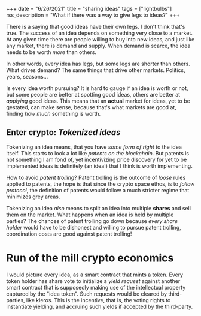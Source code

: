 +++
date = "6/26/2021"
title = "sharing ideas"
tags = ["lightbulbs"]
rss_description = "What if there was a way to give legs to ideas?"
+++

There is a saying that good ideas have their own legs.
I don't think that's true. The success of an idea depends on something very close to a market. At any given time there are people willing to buy into new ideas, and just like any market, there is demand and supply. When demand is scarce, the idea needs to be worth _more_ than others.

In other words, every idea has legs, but some legs are shorter than others. What drives demand? The same things that drive other markets. Politics, years, seasons...

Is every idea worth pursuing? It is hard to gauge if an idea is worth or not, but some people are better at spotting good ideas, others are better at _applying_ good ideas. This means that an **actual** market for ideas, yet to be gestated, can make sense, because that's what markets are good at, finding _how much_ something is worth.

## Enter crypto: _Tokenized ideas_
Tokenizing an idea means, that you have _some form of right_ to the idea itself. This starts to look a lot like _patents on the blockchain_. But patents is not something I am fond of, yet incentivizing price discovery for yet to be implemented ideas is definitely (an idea!) that I think is worth implementing.

How to avoid _patent trolling_? Patent trolling is the outcome of _loose_ rules applied to patents, the hope is that since the crypto space ethos, is to _follow protocol_, the definition of patents would follow a much stricter regime that minimizes grey areas.

Tokenizing an idea _also_ means to split an idea into multiple **shares** and sell them on the market. What happens when an idea is held by multiple parties? The chances of patent trolling go down because _every share holder_ would have to be dishonest and willing to pursue patent trolling, coordination costs are good against patent trolling!

# Run of the mill crypto economics
I would picture every idea, as a smart contract that mints a token. Every token holder has share vote to initialize a _yield request_ against another smart contract that is supposedly making use of the intellectual property captured by the "idea token". Such requests would be cleared by third-parties, like kleros. This is the incentive, that is, the voting rights to instantiate yielding, and accruing such yields if accepted by the third-party.
